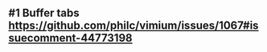 #1 Buffer tabs
https://github.com/philc/vimium/issues/1067#issuecomment-44773198
--------------











